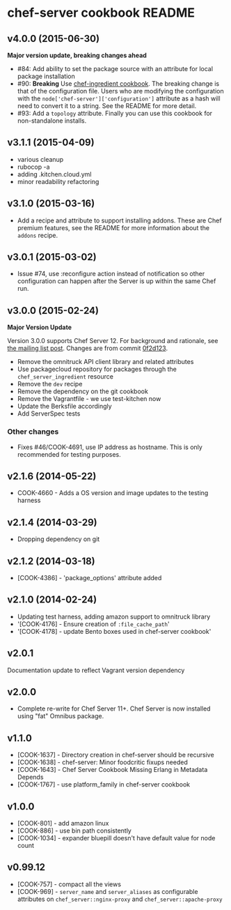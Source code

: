 chef-server cookbook README
==========================

v4.0.0 (2015-06-30)
-------------------

**Major version update, breaking changes ahead**

- #84: Add ability to set the package source with an attribute for local package installation
- #90: **Breaking** Use [chef-ingredient cookbook](https://supermarket.chef.io/cookbooks/chef-ingredient). The breaking change is that of the configuration file. Users who are modifying the configuration with the `node['chef-server']['configuration']` attribute as a hash will need to convert it to a string. See the README for more detail.
- #93: Add a `topology` attribute. Finally you can use this cookbook for non-standalone installs.

v3.1.1 (2015-04-09)
-------------------
- various cleanup
- rubocop -a
- adding .kitchen.cloud.yml
- minor readability refactoring

v3.1.0 (2015-03-16)
-------------------

- Add a recipe and attribute to support installing addons. These are Chef premium features, see the README for more information about the `addons` recipe.

v3.0.1 (2015-03-02)
-------------------

- Issue #74, use :reconfigure action instead of notification so other configuration can happen after the Server is up within the same Chef run.

v3.0.0 (2015-02-24)
-------------------

**Major Version Update**

Version 3.0.0 supports Chef Server 12. For background and rationale, see [the mailing list post](http://lists.opscode.com/sympa/arc/chef/2015-02/msg00351.html). Changes are from commit [0f2d123](https://github.com/opscode-cookbooks/chef-server/commit/0f2d123ad9ebb40ac18fdabdeee2d66735604bbe).

* Remove the omnitruck API client library and related attributes
* Use packagecloud repository for packages through the `chef_server_ingredient` resource
* Remove the `dev` recipe
* Remove the dependency on the git cookbook
* Remove the Vagrantfile - we use test-kitchen now
* Update the Berksfile accordingly
* Add ServerSpec tests

### Other changes

* Fixes #46/COOK-4691, use IP address as hostname. This is only recommended for testing purposes.

v2.1.6 (2014-05-22)
-------------------

* COOK-4660 - Adds a OS version and image updates to the testing harness


v2.1.4 (2014-03-29)
-------------------
- Dropping dependency on git


v2.1.2 (2014-03-18)
-------------------
- [COOK-4386] - 'package_options' attribute added


v2.1.0 (2014-02-24)
-------------------
- Updating test harness, adding amazon support to omnitruck library
- '[COOK-4176] - Ensure creation of `:file_cache_path`'
- '[COOK-4178] - update Bento boxes used in chef-server cookbook'


v2.0.1
------
Documentation update to reflect Vagrant version dependency


v2.0.0
------
- Complete re-write for Chef Server 11+. Chef Server is now installed
  using "fat" Omnibus package.

v1.1.0
------
- [COOK-1637] - Directory creation in chef-server should be recursive
- [COOK-1638] - chef-server: Minor foodcritic fixups needed
- [COOK-1643] - Chef Server Cookbook Missing Erlang in Metadata Depends
- [COOK-1767] - use platform_family in chef-server cookbook

v1.0.0
------
- [COOK-801] - add amazon linux
- [COOK-886] - use bin path consistently
- [COOK-1034] - expander bluepill doesn't have default value for node count

v0.99.12
--------
- [COOK-757] - compact all the views
- [COOK-969] - `server_name` and `server_aliases` as configurable attributes on `chef_server::nginx-proxy` and `chef_server::apache-proxy`
